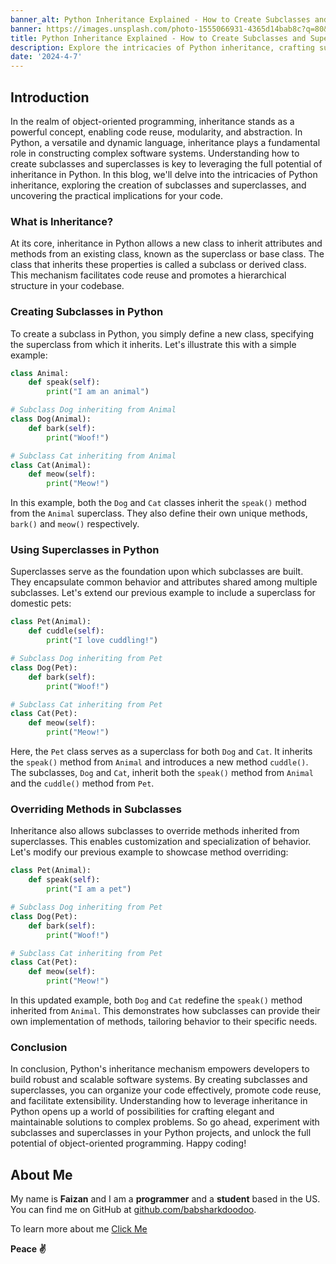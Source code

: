 ```yaml
---
banner_alt: Python Inheritance Explained - How to Create Subclasses and Superclasses
banner: https://images.unsplash.com/photo-1555066931-4365d14bab8c?q=80&w=870&auto=format&fit=crop&ixlib=rb-4.0.3&ixid=M3wxMjA3fDB8MHxwaG90by1wYWdlfHx8fGVufDB8fHx8fA%3D%3Dixid=M3wxMjA3fDB8MHxwaG90by1wYWdlfHx8fGVufDB8fHx8fA%3D%3D
title: Python Inheritance Explained - How to Create Subclasses and Superclasses
description: Explore the intricacies of Python inheritance, crafting subclasses and superclasses to enhance code modularity and promote efficient code reuse for scalable software solutions.
date: '2024-4-7'
---
```


## Introduction

In the realm of object-oriented programming, inheritance stands as a powerful concept, enabling code reuse, modularity, and abstraction. In Python, a versatile and dynamic language, inheritance plays a fundamental role in constructing complex software systems. Understanding how to create subclasses and superclasses is key to leveraging the full potential of inheritance in Python. In this blog, we'll delve into the intricacies of Python inheritance, exploring the creation of subclasses and superclasses, and uncovering the practical implications for your code.

### What is Inheritance?

At its core, inheritance in Python allows a new class to inherit attributes and methods from an existing class, known as the superclass or base class. The class that inherits these properties is called a subclass or derived class. This mechanism facilitates code reuse and promotes a hierarchical structure in your codebase.

### Creating Subclasses in Python

To create a subclass in Python, you simply define a new class, specifying the superclass from which it inherits. Let's illustrate this with a simple example:

```python
class Animal:
    def speak(self):
        print("I am an animal")

# Subclass Dog inheriting from Animal
class Dog(Animal):
    def bark(self):
        print("Woof!")

# Subclass Cat inheriting from Animal
class Cat(Animal):
    def meow(self):
        print("Meow!")
```

In this example, both the `Dog` and `Cat` classes inherit the `speak()` method from the `Animal` superclass. They also define their own unique methods, `bark()` and `meow()` respectively.

### Using Superclasses in Python

Superclasses serve as the foundation upon which subclasses are built. They encapsulate common behavior and attributes shared among multiple subclasses. Let's extend our previous example to include a superclass for domestic pets:

```python
class Pet(Animal):
    def cuddle(self):
        print("I love cuddling!")

# Subclass Dog inheriting from Pet
class Dog(Pet):
    def bark(self):
        print("Woof!")

# Subclass Cat inheriting from Pet
class Cat(Pet):
    def meow(self):
        print("Meow!")
```

Here, the `Pet` class serves as a superclass for both `Dog` and `Cat`. It inherits the `speak()` method from `Animal` and introduces a new method `cuddle()`. The subclasses, `Dog` and `Cat`, inherit both the `speak()` method from `Animal` and the `cuddle()` method from `Pet`.

### Overriding Methods in Subclasses

Inheritance also allows subclasses to override methods inherited from superclasses. This enables customization and specialization of behavior. Let's modify our previous example to showcase method overriding:

```python
class Pet(Animal):
    def speak(self):
        print("I am a pet")

# Subclass Dog inheriting from Pet
class Dog(Pet):
    def bark(self):
        print("Woof!")

# Subclass Cat inheriting from Pet
class Cat(Pet):
    def meow(self):
        print("Meow!")
```

In this updated example, both `Dog` and `Cat` redefine the `speak()` method inherited from `Animal`. This demonstrates how subclasses can provide their own implementation of methods, tailoring behavior to their specific needs.

### Conclusion

In conclusion, Python's inheritance mechanism empowers developers to build robust and scalable software systems. By creating subclasses and superclasses, you can organize your code effectively, promote code reuse, and facilitate extensibility. Understanding how to leverage inheritance in Python opens up a world of possibilities for crafting elegant and maintainable solutions to complex problems. So go ahead, experiment with subclasses and superclasses in your Python projects, and unlock the full potential of object-oriented programming. Happy coding!

## **About Me**

My name is **Faizan** and I am a **programmer** and a **student** based in the US. You can find me on GitHub at [github.com/babsharkdoodoo](https://github.com/babsharkdoodoo).

To learn more about me [Click Me](https://faizanak.vercel.app/blog/about)

**Peace ✌**
